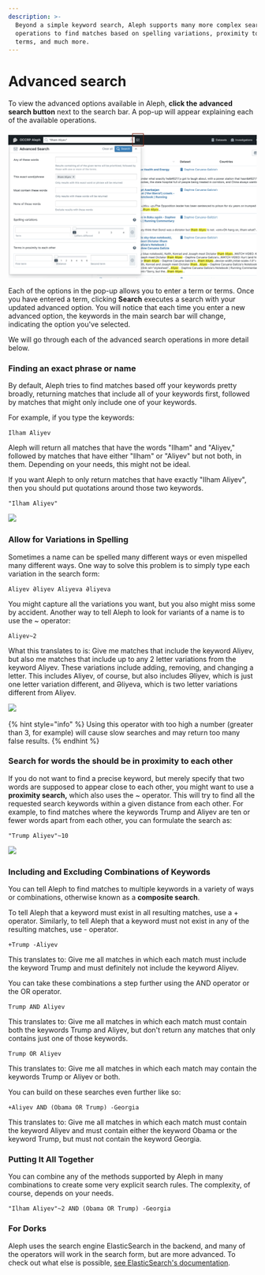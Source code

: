 ```yaml
---
description: >-
  Beyond a simple keyword search, Aleph supports many more complex search
  operations to find matches based on spelling variations, proximity to other
  terms, and much more.
---
```


# Advanced search

To view the advanced options available in Aleph, **click the** **advanced search button** next to the search bar. A pop-up will appear explaining each of the available operations.

![The advanced search pop-up facilitates many different advanced search methods](../../.gitbook/assets/screen-shot-2021-02-11-at-10.32.31.png)

Each of the options in the pop-up allows you to enter a term or terms. Once you have entered a term, clicking **Search** executes a search with your updated advanced option. You will notice that each time you enter a new advanced option, the keywords in the main search bar will change, indicating the option you've selected.

We will go through each of the advanced search operations in more detail below.

### Finding an exact phrase or name

By default, Aleph tries to find matches based off your keywords pretty broadly, returning matches that include all of your keywords first, followed by matches that might only include one of your keywords.

For example, if you type the keywords:

```
Ilham Aliyev
```

Aleph will return all matches that have the words "Ilham" and "Aliyev," followed by matches that have either "Ilham" or "Aliyev" but not both, in them. Depending on your needs, this might not be ideal.

If you want Aleph to only return matches that have exactly "Ilham Aliyev", then you should put quotations around those two keywords.

```
"Ilham Aliyev"
```

![](<../../.gitbook/assets/ilham\_aliyev\_exact (1).png>)

### Allow for Variations in Spelling

Sometimes a name can be spelled many different ways or even mispelled many different ways. One way to solve this problem is to simply type each variation in the search form:

```
Aliyev Əliyev Aliyeva Əliyeva
```

You might capture all the variations you want, but you also might miss some by accident. Another way to tell Aleph to look for variants of a name is to use the \~ operator:

```
Aliyev~2
```

What this translates to is: Give me matches that include the keyword Aliyev, but also me matches that include up to any 2 letter variations from the keyword Aliyev. These variations include adding, removing, and changing a letter. This includes Aliyev, of course, but also includes Əliyev, which is just one letter variation different, and Əliyeva, which is two letter variations different from Aliyev.

![](<../../.gitbook/assets/variation\_search (1).png>)

{% hint style="info" %}
Using this operator with too high a number (greater than 3, for example) will cause slow searches and may return too many false results.
{% endhint %}

### Search for words the should be in proximity to each other

If you do not want to find a precise keyword, but merely specify that two words are supposed to appear close to each other, you might want to use a **proximity search,** which also uses the \~ operator. This will try to find all the requested search keywords within a given distance from each other. For example, to find matches where the keywords Trump and Aliyev are ten or fewer words apart from each other, you can formulate the search as:

```
"Trump Aliyev"~10
```

![](<../../.gitbook/assets/proximity\_search (1).png>)

### Including and Excluding Combinations of Keywords

You can tell Aleph to find matches to multiple keywords in a variety of ways or combinations, otherwise known as a **composite search**.

To tell Aleph that a keyword must exist in all resulting matches, use a + operator. Similarly, to tell Aleph that a keyword must not exist in any of the resulting matches, use - operator.

```
+Trump -Aliyev
```

This translates to: Give me all matches in which each match must include the keyword Trump and must definitely not include the keyword Aliyev.

You can take these combinations a step further using the AND operator or the OR operator.

```
Trump AND Aliyev
```

This translates to: Give me all matches in which each match must contain both the keywords Trump and Aliyev, but don't return any matches that only contains just one of those keywords.

```
Trump OR Aliyev
```

This translates to: Give me all matches in which each match may contain the keywords Trump or Aliyev or both.

You can build on these searches even further like so:

```
+Aliyev AND (Obama OR Trump) -Georgia
```

This translates to: Give me all matches in which each match must contain the keyword Aliyev and must contain either the keyword Obama or the keyword Trump, but must not contain the keyword Georgia.

### Putting It All Together

You can combine any of the methods supported by Aleph in many combinations to create some very explicit search rules. The complexity, of course, depends on your needs.

```
"Ilham Aliyev"~2 AND (Obama OR Trump) -Georgia
```

### For Dorks

Aleph uses the search engine ElasticSearch in the backend, and many of the operators will work in the search form, but are more advanced. To check out what else is possible, [see ElasticSearch's documentation](https://www.elastic.co/guide/en/elasticsearch/reference/current/query-dsl-query-string-query.html#query-string-syntax).
